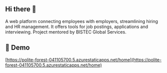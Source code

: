 ## Hi there 👋
A web platform connecting employees with employers, streamlining hiring and HR management. It offers tools for job postings, applications and interviewing.
Project mentored by BISTEC Global Services.

<h2>🚀 Demo</h2>

[https://polite-forest-041105700.5.azurestaticapps.net/home](https://polite-forest-041105700.5.azurestaticapps.net/home)
<!--

**Here are some ideas to get you started:**

🙋‍♀️ A short introduction - what is your organization all about?
🌈 Contribution guidelines - how can the community get involved?
👩‍💻 Useful resources - where can the community find your docs? Is there anything else the community should know?
🍿 Fun facts - what does your team eat for breakfast?
🧙 Remember, you can do mighty things with the power of [Markdown](https://docs.github.com/github/writing-on-github/getting-started-with-writing-and-formatting-on-github/basic-writing-and-formatting-syntax)
-->
